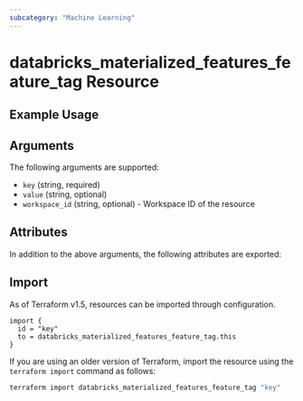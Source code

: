 ```yaml
---
subcategory: "Machine Learning"
---
```

# databricks_materialized_features_feature_tag Resource


## Example Usage


## Arguments
The following arguments are supported:
* `key` (string, required)
* `value` (string, optional)
* `workspace_id` (string, optional) - Workspace ID of the resource

## Attributes
In addition to the above arguments, the following attributes are exported:

## Import
As of Terraform v1.5, resources can be imported through configuration.
```hcl
import {
  id = "key"
  to = databricks_materialized_features_feature_tag.this
}
```

If you are using an older version of Terraform, import the resource using the `terraform import` command as follows:
```sh
terraform import databricks_materialized_features_feature_tag "key"
```
